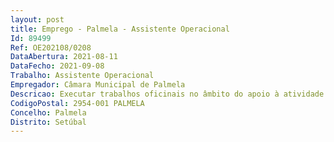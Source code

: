 ```yaml
--- 
layout: post
title: Emprego - Palmela - Assistente Operacional
Id: 89499
Ref: OE202108/0208
DataAbertura: 2021-08-11
DataFecho: 2021-09-08
Trabalho: Assistente Operacional
Empregador: Câmara Municipal de Palmela
Descricao: Executar trabalhos oficinais no âmbito do apoio à atividade da câmara municipal   Participar em trabalhos no exterior integrando equipas de construção ou conservação   Realizar a instalação, manutenção, conservação e reparação da instalação elétrica, efetuando os testes necessários   Assegurar a manutenção e reparação de equipamentos elétricos   Efetuar exames periódicos nas instalações da autarquia localizando defeitos na rede elétrica e equipamentos, assegurando a manutenção preventiva e corretiva da mesma   Realizar serviços de manutenção elétrica (trocar luminárias, lâmpadas e reatores, efetuar a limpeza e desobstrução de eletrodutos)   Instalar máquinas, aparelhos e equipamentos elétricos, sonoros, caloríficos, luminosos ou de força motriz   Instalar, conservar e reparar quadros de distribuição, caixas de fusíveis e derivação, contadores, interruptores e tomadas   Executar e isolar as ligações de modo a obter os circuitos elétricos   Apertar, soldar, reparar, substituir os conjuntos, peças ou fios deficientes   Auxiliar na instalação de transformadores e disjuntores   Executar tratamento e descarte de resíduos de materiais provenientes de seu local de trabalho   Zelar pela segurança individual e coletiva, utilizando equipamentos de proteção e vestuário de trabalho apropriados, e adotando as normas de higiene e segurança aplicáveis ao sector.
CodigoPostal: 2954-001 PALMELA
Concelho: Palmela
Distrito: Setúbal
--- 
```

